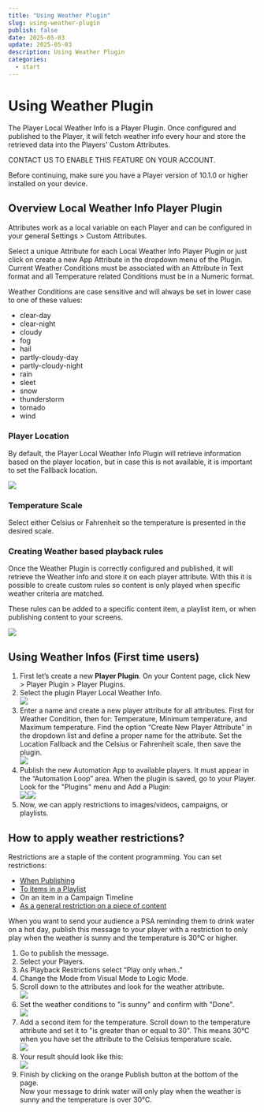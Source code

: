 ```yaml
---
title: "Using Weather Plugin"
slug: using-weather-plugin
publish: false
date: 2025-05-03
update: 2025-05-03
description: Using Weather Plugin
categories:
  - start
---
```


Using Weather Plugin
====================

The Player Local Weather Info is a Player Plugin. Once configured and published to the Player, it will fetch weather info every hour and store the retrieved data into the Players' Custom Attributes.

CONTACT US TO ENABLE THIS FEATURE ON YOUR ACCOUNT.

Before continuing, make sure you have a Player version of 10.1.0 or higher installed on your device.

Overview Local Weather Info Player Plugin
-----------------------------------------

Attributes work as a local variable on each Player and can be configured in your general Settings > Custom Attributes.

Select a unique Attribute for each Local Weather Info Player Plugin or just click on create a new App Attribute in the dropdown menu of the Plugin. Current Weather Conditions must be associated with an Attribute in Text format and all Temperature related Conditions must be in a Numeric format.

Weather Conditions are case sensitive and will always be set in lower case to one of these values:

* clear-day
* clear-night
* cloudy
* fog
* hail
* partly-cloudy-day
* partly-cloudy-night
* rain
* sleet
* snow
* thunderstorm
* tornado
* wind

### Player Location

By default, the Player Local Weather Info Plugin will retrieve information based on the player location, but in case this is not available, it is important to set the Fallback location.

![](https://static.helpjuice.com/helpjuice_production/uploads/upload/image/23821/direct/1731671267348/weather%20plugin%201.png)

### Temperature Scale

Select either Celsius or Fahrenheit so the temperature is presented in the desired scale.

### Creating Weather based playback rules

Once the Weather Plugin is correctly configured and published, it will retrieve the Weather info and store it on each player attribute. With this it is possible to create custom rules so content is only played when specific weather criteria are matched.

These rules can be added to a specific content item, a playlist item, or when publishing content to your screens.

![](https://static.helpjuice.com/helpjuice_production/uploads/upload/image/23821/direct/1731671309587/weather%20plugin%202.png)

Using Weather Infos (First time users)
--------------------------------------

1. First let’s create a new **Player Plugin**. On your Content page, click New > Player Plugin > Player Plugins.
2. Select the plugin Player Local Weather Info.  
   ![](https://static.helpjuice.com/helpjuice_production/uploads/upload/image/23821/direct/1731671383195/weather%20plugin%203.png)
3. Enter a name and create a new player attribute for all attributes. First for Weather Condition, then for: Temperature, Minimum temperature, and Maximum temperature. Find the option “Create New Player Attribute” in the dropdown list and define a proper name for the attribute. Set the Location Fallback and the Celsius or Fahrenheit scale, then save the plugin.  
   ![](https://static.helpjuice.com/helpjuice_production/uploads/upload/image/23821/direct/1731671398617/weather%20plugin%204.png)
4. Publish the new Automation App to available players. It must appear in the “Automation Loop” area. When the plugin is saved, go to your Player. Look for the "Plugins" menu and Add a Plugin:  
   ![](https://static.helpjuice.com/helpjuice_production/uploads/upload/image/23821/direct/1731671410961/weather%20plugin%205.png)![](https://static.helpjuice.com/helpjuice_production/uploads/upload/image/23821/direct/1731671426271/1a93ef53-e2b6-4ef9-b3a6-aedabfe0aa43.png)
5. Now, we can apply restrictions to images/videos, campaigns, or playlists.

How to apply weather restrictions?
----------------------------------

Restrictions are a staple of the content programming. You can set restrictions:

* [When Publishing](https://onsign.atlassian.net/wiki/spaces/OTT/pages/32276643)
* [To items in a Playlist](https://onsign.atlassian.net/wiki/spaces/OTT/pages/32145476)
* On an item in a Campaign Timeline
* [As a general restriction on a piece of content](https://onsign.atlassian.net/wiki/spaces/OTT/pages/32145813)

When you want to send your audience a PSA reminding them to drink water on a hot day, publish this message to your player with a restriction to only play when the weather is sunny and the temperature is 30°C or higher.

1. Go to publish the message.
2. Select your Players.
3. As Playback Restrictions select “Play only when..”
4. Change the Mode from Visual Mode to Logic Mode.
5. Scroll down to the attributes and look for the weather attribute.  
   ![](https://static.helpjuice.com/helpjuice_production/uploads/upload/image/23821/direct/1731671523299/weather%20plugin%207.png)
6. Set the weather conditions to "is sunny" and confirm with "Done".  
   ![](https://static.helpjuice.com/helpjuice_production/uploads/upload/image/23821/direct/1731671561384/weather%20plugin%208.png)
7. Add a second item for the temperature. Scroll down to the temperature attribute and set it to "is greater than or equal to 30". This means 30°C when you have set the attribute to the Celsius temperature scale.  
   ![](https://static.helpjuice.com/helpjuice_production/uploads/upload/image/23821/direct/1731671578556/weather%20plugin%209.png)
8. Your result should look like this:  
   ![](https://static.helpjuice.com/helpjuice_production/uploads/upload/image/23821/direct/1731671590816/weather%20plugin%2010.png)
9. Finish by clicking on the orange Publish button at the bottom of the page.  
   Now your message to drink water will only play when the weather is sunny and the temperature is over 30°C.
